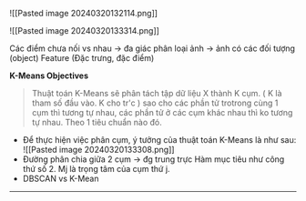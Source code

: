 ![[Pasted image 20240320132114.png]]

![[Pasted image 20240320133314.png]]


Các điểm chưa nối vs nhau -> đa giác 
phân loại ảnh
-> ảnh có các đối tượng (object)
Feature (Đặc trưng, đặc điểm)

**K-Means Objectives**
> Thuật toán K-Means sẽ phân tách tập dữ liệu X thành K cụm. ( K là tham số đầu vào. K cho tr'c ) sao cho các phần tử trotrong cùng 1 cụm thì tương tự nhau, các phần tử ở các cụm khác nhau thì ko tương tự nhau. Theo 1 tiêu chuẩn nào đó.
+ Để thực hiện việc phân cụm, ý tưởng của thuật toán K-Means là như sau:
	![[Pasted image 20240320133308.png]]
+ Đường phân chia giữa 2 cụm -> đg trung trực
Hàm mục tiêu như công thứ số 2. Mj là trọng tâm của cụm thứ j.
+ DBSCAN vs K-Mean 

---

